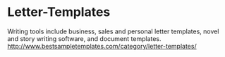 Letter-Templates
================

Writing tools include business, sales and personal letter templates, novel and story writing software, and document templates. http://www.bestsampletemplates.com/category/letter-templates/
